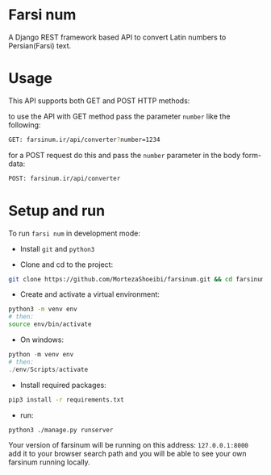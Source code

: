 # Farsi num

A Django REST framework based API to convert Latin numbers to Persian(Farsi) text.

# Usage

This API supports both GET and POST HTTP methods:

to use the API with GET method pass the parameter `number` like the following:

```bash
GET: farsinum.ir/api/converter?number=1234
```

for a POST request do this and pass the `number` parameter in the body form-data:

```bash
POST: farsinum.ir/api/converter
```

# Setup and run
To run `farsi num` in development mode:

- Install `git` and `python3`

- Clone and cd to the project:
```bash
git clone https://github.com/MortezaShoeibi/farsinum.git && cd farsinum/
```
- Create and activate a virtual environment: 
```bash
python3 -m venv env
# then:
source env/bin/activate
```
- On windows:
```powershell
python -m venv env
# then:
./env/Scripts/activate
```
- Install required packages:
```bash
pip3 install -r requirements.txt
```
- run:
```bash
python3 ./manage.py runserver
```
Your version of farsinum will be running on this address: `127.0.0.1:8000` add it to your browser search path and you will be able to see your own farsinum running locally.
